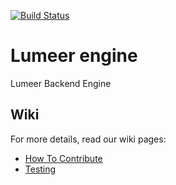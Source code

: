 [![Build Status][Travis badge]][Travis build]

[Travis badge]: https://travis-ci.org/Lumeer/engine.svg?branch=devel
[Travis build]: https://travis-ci.org/Lumeer/engine

# Lumeer engine
Lumeer Backend Engine

## Wiki

For more details, read our wiki pages:
* [How To Contribute](https://github.com/Lumeer/engine/wiki/How-To-Contribute)
* [Testing](https://github.com/Lumeer/engine/wiki/Testing)
